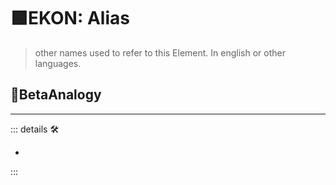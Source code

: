 # 🟩<ekos>EKON: Alias</ekos>

> other names used to refer to this Element. In english or other languages.

## 🔷<beta>BetaAnalogy</beta>

---

<!-- =================================================== -->
<!-- =================================================== -->
<!-- =================================================== -->
<!-- =================================================== -->
<!-- =================================================== -->
::: details 🛠

-

:::
